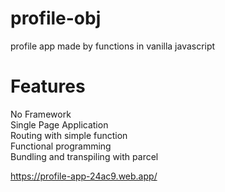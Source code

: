 # profile-obj
profile app made by functions in vanilla javascript

# Features
No Framework   
Single Page Application   
Routing with simple function   
Functional programming   
Bundling and transpiling with parcel   


https://profile-app-24ac9.web.app/




